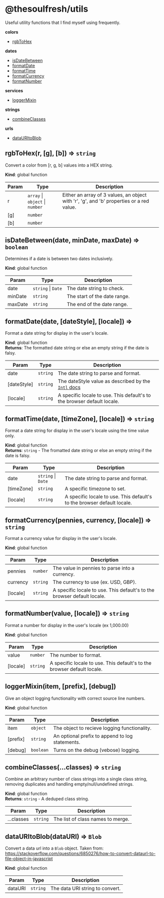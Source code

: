 # @thesoulfresh/utils

Useful utility functions that I find myself using frequently.

<b>colors</b><ul><li><a href="#rgbToHex">rgbToHex</a></li></ul><b>dates</b><ul><li><a href="#isDateBetween">isDateBetween</a></li><li><a href="#formatDate">formatDate</a></li><li><a href="#formatTime">formatTime</a></li><li><a href="#formatCurrency">formatCurrency</a></li><li><a href="#formatNumber">formatNumber</a></li></ul><b>services</b><ul><li><a href="#loggerMixin">loggerMixin</a></li></ul><b>strings</b><ul><li><a href="#combineClasses">combineClasses</a></li></ul><b>urls</b><ul><li><a href="#dataURItoBlob">dataURItoBlob</a></li></ul>

<a name="rgbToHex"></a>

## rgbToHex(r, [g], [b]) ⇒ <code>string</code>
Convert a color from [r, g, b] values into a HEX string.

**Kind**: global function  

| Param | Type | Description |
| --- | --- | --- |
| r | <code>array</code> \| <code>object</code> \| <code>number</code> | Either an array of 3 values, an object   with 'r', 'g', and 'b' properties or a red value. |
| [g] | <code>number</code> |  |
| [b] | <code>number</code> |  |

<a name="isDateBetween"></a>

## isDateBetween(date, minDate, maxDate) ⇒ <code>boolean</code>
Determines if a date is between two dates inclusively.

**Kind**: global function  

| Param | Type | Description |
| --- | --- | --- |
| date | <code>string</code> \| <code>Date</code> | The date string to check. |
| minDate | <code>string</code> | The start of the date range. |
| maxDate | <code>string</code> | The end of the date range. |

<a name="formatDate"></a>

## formatDate(date, [dateStyle], [locale]) ⇒
Format a date string for display in the user's locale.

**Kind**: global function  
**Returns**: The formatted date string or else an empty string if the date is falsy.  

| Param | Type | Description |
| --- | --- | --- |
| date | <code>string</code> | The date string to parse and format. |
| [dateStyle] | <code>string</code> | The dateStyle value as described by the    [`Intl` docs](https://developer.mozilla.org/en-US/docs/Web/JavaScript/Reference/Global_Objects/Intl/DateTimeFormat/DateTimeFormat) |
| [locale] | <code>string</code> | A specific locale to use. This default's   to the browser default locale. |

<a name="formatTime"></a>

## formatTime(date, [timeZone], [locale]) ⇒ <code>string</code>
Format a date string for display in the user's locale using the time value only.

**Kind**: global function  
**Returns**: <code>string</code> - The fromatted date string or else an empty string if the date is falsy.  

| Param | Type | Description |
| --- | --- | --- |
| date | <code>string</code> \| <code>Date</code> | The date string to parse and format. |
| [timeZone] | <code>string</code> | A specific timezone to set. |
| [locale] | <code>string</code> | A specific locale to use. This default's   to the browser default locale. |

<a name="formatCurrency"></a>

## formatCurrency(pennies, currency, [locale]) ⇒ <code>string</code>
Format a currency value for display in the user's locale.

**Kind**: global function  

| Param | Type | Description |
| --- | --- | --- |
| pennies | <code>number</code> | The value in pennies to parse into a currency. |
| currency | <code>string</code> | The currency to use (ex. USD, GBP). |
| [locale] | <code>string</code> | A specific locale to use. This default's   to the browser default locale. |

<a name="formatNumber"></a>

## formatNumber(value, [locale]) ⇒ <code>string</code>
Format a number for display in the user's locale (ex 1,000.00)

**Kind**: global function  

| Param | Type | Description |
| --- | --- | --- |
| value | <code>number</code> | The number to format. |
| [locale] | <code>string</code> | A specific locale to use. This default's   to the browser default locale. |

<a name="loggerMixin"></a>

## loggerMixin(item, [prefix], [debug])
Give an object logging functionality with correct
source line numbers.

**Kind**: global function  

| Param | Type | Description |
| --- | --- | --- |
| item | <code>object</code> | The object to recieve logging functionality. |
| [prefix] | <code>string</code> | An optional prefix to append to   log statements. |
| [debug] | <code>boolean</code> | Turns on the debug (vebose) logging. |

<a name="combineClasses"></a>

## combineClasses(...classes) ⇒ <code>string</code>
Combine an arbitrary number of class strings into a single
class string, removing duplicates and handling
empty/null/undefined strings.

**Kind**: global function  
**Returns**: <code>string</code> - A deduped class string.  

| Param | Type | Description |
| --- | --- | --- |
| ...classes | <code>string</code> | The list of class names to merge. |

<a name="dataURItoBlob"></a>

## dataURItoBlob(dataURI) ⇒ <code>Blob</code>
Convert a data url into a `Blob` object.
Taken from: https://stackoverflow.com/questions/6850276/how-to-convert-dataurl-to-file-object-in-javascript

**Kind**: global function  

| Param | Type | Description |
| --- | --- | --- |
| dataURI | <code>string</code> | The data URI string to convert. |


